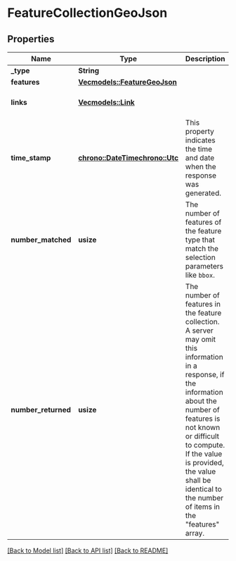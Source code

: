 # FeatureCollectionGeoJson

## Properties
Name | Type | Description | Notes
------------ | ------------- | ------------- | -------------
**_type** | **String** |  | 
**features** | [**Vec<models::FeatureGeoJson>**](featureGeoJSON.md) |  | 
**links** | [**Vec<models::Link>**](link.md) |  | [optional] [default to None]
**time_stamp** | [**chrono::DateTime<chrono::Utc>**](DateTime.md) | This property indicates the time and date when the response was generated. | [optional] [default to None]
**number_matched** | **usize** | The number of features of the feature type that match the selection parameters like `bbox`. | [optional] [default to None]
**number_returned** | **usize** | The number of features in the feature collection.  A server may omit this information in a response, if the information about the number of features is not known or difficult to compute.  If the value is provided, the value shall be identical to the number of items in the \"features\" array. | [optional] [default to None]

[[Back to Model list]](../README.md#documentation-for-models) [[Back to API list]](../README.md#documentation-for-api-endpoints) [[Back to README]](../README.md)


